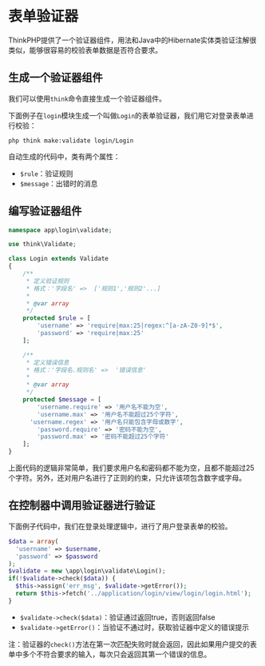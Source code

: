 # 表单验证器

ThinkPHP提供了一个验证器组件，用法和Java中的Hibernate实体类验证注解很类似，能够很容易的校验表单数据是否符合要求。

## 生成一个验证器组件

我们可以使用`think`命令直接生成一个验证器组件。

下面例子在`login`模块生成一个叫做`Login`的表单验证器，我们用它对登录表单进行校验：
```
php think make:validate login/Login
```

自动生成的代码中，类有两个属性：

* `$rule`：验证规则
* `$message`：出错时的消息

## 编写验证器组件

```php
namespace app\login\validate;

use think\Validate;

class Login extends Validate
{
    /**
     * 定义验证规则
     * 格式：'字段名'	=>	['规则1','规则2'...]
     *
     * @var array
     */
	protected $rule = [
		'username' => 'require|max:25|regex:^[a-zA-Z0-9]*$',
		'password' => 'require|max:25'
	];

    /**
     * 定义错误信息
     * 格式：'字段名.规则名'	=>	'错误信息'
     *
     * @var array
     */
    protected $message = [
    	'username.require' => '用户名不能为空',
	    'username.max' => '用户名不能超过25个字符',
      'username.regex' => '用户名只能包含字母或数字',
	    'password.require' => '密码不能为空',
	    'password.max' => '密码不能超过25个字符'
    ];
}
```

上面代码的逻辑非常简单，我们要求用户名和密码都不能为空，且都不能超过25个字符。另外，还对用户名进行了正则的约束，只允许该项包含数字或字母。

## 在控制器中调用验证器进行验证

下面例子代码中，我们在登录处理逻辑中，进行了用户登录表单的校验。

```php
$data = array(
  'username' => $username,
  'password' => $password
);
$validate = new \app\login\validate\Login();
if(!$validate->check($data)) {
  $this->assign('err_msg', $validate->getError());
  return $this->fetch('../application/login/view/login/login.html');
}
```

* `$validate->check($data)`：验证通过返回true，否则返回false
* `$validate->getError()`：当验证不通过时，获取验证器中定义的错误提示

注：验证器的`check()`方法在第一次匹配失败时就会返回，因此如果用户提交的表单中多个不符合要求的输入，每次只会返回其第一个错误的信息。
